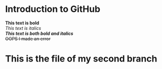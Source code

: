 # Introduction to GitHub
**This text is bold**\
*This text is italics*\
***This text is both bold and italics***\
~~OOPS I made an error~~
# This is the file of my second branch
